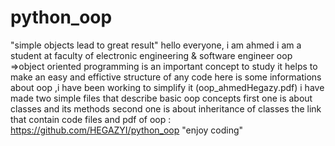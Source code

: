 # python_oop
"simple objects lead to great result"
hello everyone, i am ahmed
i am a student at faculty of electronic engineering & software engineer
oop =>object oriented programming is an important concept to study
it helps to make an easy and effictive structure of any code
here is some informations about oop ,i have been working to simplify it
(oop_ahmedHegazy.pdf)
i have made two simple files that describe basic oop concepts
first one is about classes and its methods
second one is about inheritance of classes
the link that contain code files and pdf of oop :
https://github.com/HEGAZYI/python_oop
"enjoy coding"

